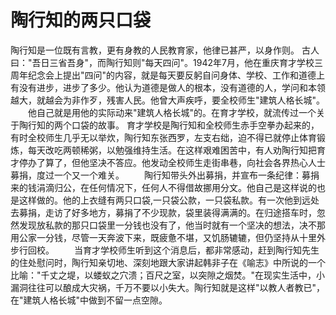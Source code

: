 # 陶行知的两只口袋
陶行知是一位既有言教，更有身教的人民教育家，他律已甚严，以身作则。 
古人曰："吾日三省吾身"，而陶行知则"每天四问"。1942年7月，他在重庆育才学校三周年纪念会上提出"四问"的内容，就是每天要反躬自问身体、学校、工作和道德上有没有进步，进步了多少。他认为道德是做人的根本，没有道德的人，学问和本领越大，就越会为非作歹，残害人民。他曾大声疾呼，要全校师生"建筑人格长城"。 
　　他自己就是用他的实际动来"建筑人格长城"的。在育才学校，就流传过一个关于陶行知的两个口袋的故事。 
育才学校是陶行知和全校师生赤手空拳办起来的，有时全校师生几乎无以举炊，陶行知东张西罗，左支右绌，迫不得已就停止体育锻炼，每天改吃两顿稀粥，以勉强维持生活。在这样艰难困苦中，有人劝陶行知把育才停办了算了，但他坚决不答应。他发动全校师生走街串巷，向社会各界热心人士募捐，度过一个又一个难关。 
　　陶行知带头外出募捐，并宣布一条纪律：募捐来的钱涓滴归公，在任何情况下，任何人不得借故挪用分文。他自己是这样说的也是这样做的。他的上衣缝有两只口袋,一只袋公款，一只袋私款。有一次他到远处去募捐，走访了好多地方，募捐了不少现款，袋里装得满满的。在归途搭车时，忽然发现放私款的那只口袋里一分钱也没有了，他当时就有一个坚决的想法，决不那用公家一分钱，尽管一天奔波下来，既疲惫不堪，又饥肠辘辘，但仍坚持从十里外步行回校。 
　　当育才学校师生听到这个消息后，都非常感动，赶到陶行知先生的住处慰问时，陶行知亲切地、深刻地跟大家讲起韩非子在《喻志》中所说的一个比喻："千丈之堤，以蝼蚁之穴溃；百尺之室，以突隙之烟焚。"在现实生活中，小漏洞往往可以酿成大灾祸，千万不要以小失大。陶行知就是这样"以教人者教已"，在"建筑人格长城"中做到不留一点空隙。
  